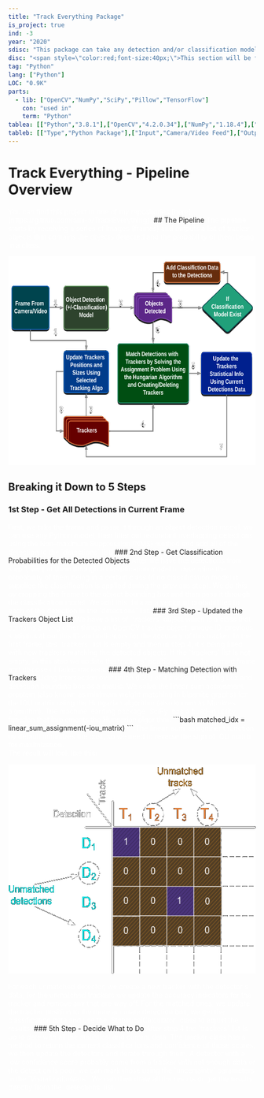 ```yaml
---
title: "Track Everything Package"
is_project: true
ind: -3
year: "2020"
sdisc: "This package can take any detection and/or classification model and upgrade them using tracking algorithms and statistics."
disc: "<span style=\"color:red;font-size:40px;\">This section will be filled in the next few days (24-10-2020). You can view the <a href=\"https://github.com/ami-a/TrackEverything\">repository</a> in the meantime.</span><br>&nbsp;"
tag: "Python"
lang: ["Python"]
LOC: "0.9K"
parts:
  - lib: ["OpenCV","NumPy","SciPy","Pillow","TensorFlow"]
    con: "used in"
    term: "Python"
tablea: [["Python","3.8.1"],["OpenCV","4.2.0.34"],["NumPy","1.18.4"],["SciPy","1.4.1"],["Pillow","7.1.2"],["TensorFlow","2.2.0"]]
tableb: [["Type","Python Package"],["Input","Camera/Video Feed"],["Output","Enhanced Object Tracking & Classification"]]
---
```

<style>
a    {text-decoration: underline;color: red;}
</style>
# Track Everything - Pipeline Overview

<span style="color:white;">
You can find this project in one of my repositories [here](https://github.com/ami-a/TrackEverything).
</span>
## The Pipeline
<span style="color:white;">
The pipeline starts by receiving a series of images (frames) and outputs a list of tracker objects that contains the objects detected and the probability of them being in a class.</span>
<p align="center"><img src="te/images/charts/pro_flow.png" width="650" height="424" /></p>

## Breaking it Down to 5 Steps

### 1st Step - Get All Detections in Current Frame 
<span style="color:white;">
First, we take the frame and passe it through an object detection model, we can use any Python model, then filter out redundant overlapping detections using the Non-maximum Suppression (NMS) method and add all of the detection to the `detections` list.
</span>
### 2nd Step - Get Classification Probabilities for the Detected Objects
<span style="color:white;">
After we have the detections from step 1, we put them through a classification model to determine the probability of them being in a certain class (if no classification model is supplied the classification is applied during the previous step). We do this by cropping the frame to the object bounding box and then pass it through the classification model. We add this data as a vector of probabilities to each of the detection in the `detections` list. </span>
### 3rd Step - Updated the Trackers Object List
<span style="color:white;">
We have a list of `trackers` object which is a class that contains among other things an OpenCV tracker object, unique ID, previous statistics about this ID and indicators for the accuracy of this tracker. In the first frame, this `trackers` list is empty and then in step 4, it's being filled with new trackers matching the detected objects. If the `trackers` list is not empty, in this step we update the trackers' positions using the current frame and dispose of failed trackers.
</span>
### 4th Step - Matching Detection with Trackers
<span style="color:white;">
Using intersection over union (IOU) of a tracker bounding box and detection bounding box as a metric. We solve the linear sum assignment problem (also known as minimum weight matching in bipartite graphs) for the IOU matrix using the Hungarian algorithm (also known as Munkres algorithm). The machine learning package `SciPy` has a build-in utility function that implements the Hungarian algorithm.
</span>
```bash
matched_idx = linear_sum_assignment(-iou_matrix)
```
<span style="color:white;">
The linear_sum_assignment function by default minimizes the cost, so we need to reverse the sign of IOU matrix for maximization.<br>
The result will look like this:
</span>
<p align="center"><img src="te/images/charts/detection_track_match.png" width="548" height="426"/></p>
<span style="color:white;">
For each unmatched detector, we create a new tracker with the detector's data, for the unmatched trackers we update the accuracy indicators for the tracker and remove any that are way off. For the matched ones, we update the tracker position to the more accurate detection box, we get the classification data and use the `StatisticalCalculator` class to adjust the results.
</span>
### 5th Step - Decide What to Do
<span style="color:white;">
After step 4 the `trackers` list is up to date with all the statistical and current data. The tracker class has a method to return the current classifications and confidence of those scores, we then update the detectors and iterate through them. A detector with a low confidence score probably came from a tracker with not enough data or the detection is poor, we can mark those using the `uncertainty` parameters in the `VisualizationVars`. We can then draw all the results or get the results directly from the `detections` list.
</span>






